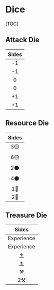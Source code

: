 # Dice

[TOC]


## Attack Die

| Sides |
| :---: |
| -1 |
| -1 |
| 0 |
| 0 |
| +1 |
| +1 |


## Resource Die

| Sides |
| :---: |
| 3🟡 |
| 6🟡 |
| 2⚫️ |
| 4⚫️ |
| 1🔴 |
| 2🔴 |


## Treasure Die

| Sides |
| :---: |
| Experience |
| Experience |
| [⚜️](artifacts.md) |
| [⚜️](artifacts.md) |
| ⚒️ |
| 2⚒️ |
